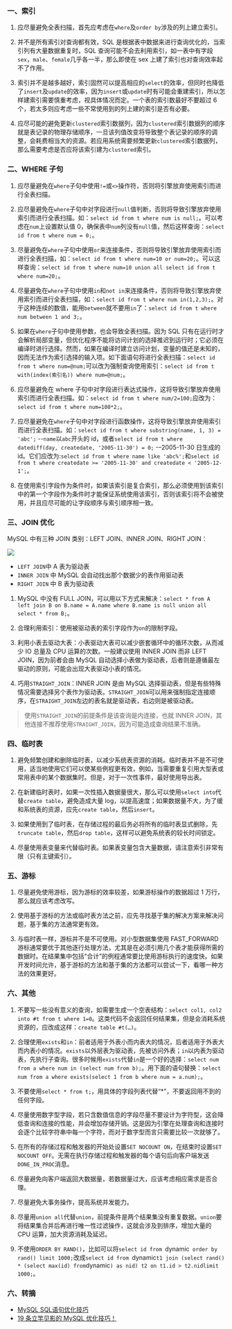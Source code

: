 ### 一、索引

1. 应尽量避免全表扫描，首先应考虑在`where`及`order by`涉及的列上建立索引。

2. 并不是所有索引对查询都有效，SQL 是根据表中数据来进行查询优化的，当索引列有大量数据重复时，SQL 查询可能不会去利用索引，如一表中有字段`sex`，`male`、`female`几乎各一半，那么即使在 sex 上建了索引也对查询效率起不了作用。

3. 索引并不是越多越好，索引固然可以提高相应的`select`的效率，但同时也降低了`insert`及`update`的效率，因为`insert`或`update`时有可能会重建索引，所以怎样建索引需要慎重考虑，视具体情况而定。一个表的索引数最好不要超过 6 个，若太多则应考虑一些不常使用到的列上建的索引是否有必要。

4. 应尽可能的避免更新`clustered`索引数据列，因为`clustered`索引数据列的顺序就是表记录的物理存储顺序，一旦该列值改变将导致整个表记录的顺序的调整，会耗费相当大的资源。若应用系统需要频繁更新`clustered`索引数据列，那么需要考虑是否应将该索引建为`clustered`索引。

### 二、WHERE 子句

1. 应尽量避免在`where`子句中使用`!=`或`<>`操作符，否则将引擎放弃使用索引而进行全表扫描。

2. 应尽量避免在`where`子句中对字段进行`null`值判断，否则将导致引擎放弃使用索引而进行全表扫描。如：`select id from t where num is null;`。可以考虑在`num`上设置默认值 0，确保表中`num`列没有`null`值，然后这样查询：`select id from t where num = 0;`。

3. 尽量避免在`where`子句中使用`or`来连接条件，否则将导致引擎放弃使用索引而进行全表扫描，如：`select id from t where num=10 or num=20;`。可以这样查询：`select id from t where num=10 union all select id from t where num=20;`。

4. 尽量避免在`where`子句中使用`in`和`not in`来连接条件，否则将导致引擎放弃使用索引而进行全表扫描，如：`select id from t where num in(1,2,3);`。对于这种连续的数值，能用`between`就不要用`in`了：`select id from t where num between 1 and 3;`。

5. 如果在`where`子句中使用参数，也会导致全表扫描。因为 SQL 只有在运行时才会解析局部变量，但优化程序不能将访问计划的选择推迟到运行时；它必须在编译时进行选择。然而，如果在编译时建立访问计划，变量的值还是未知的，因而无法作为索引选择的输入项。如下面语句将进行全表扫描：`select id from t where num=@num;`可以改为强制查询使用索引：`select id from t with(index(索引名)) where num=@num;`。

6. 应尽量避免在 where 子句中对字段进行表达式操作，这将导致引擎放弃使用索引而进行全表扫描。如：`select id from t where num/2=100;`应改为：`select id from t where num=100*2;`。

7. 应尽量避免在`where`子句中对字段进行函数操作，这将导致引擎放弃使用索引而进行全表扫描。如：`select id from t where substring(name, 1, 3) = 'abc';` --`name`以`abc`开头的 id，或者`select id from t where datediff(day, createdate, '2005-11-30') = 0;` -–2005-11-30 日生成的 id。它们应改为:`select id from t where name like 'abc%';`和`select id from t where createdate >= '2005-11-30' and createdate < '2005-12-1';`。

8. 在使用索引字段作为条件时，如果该索引是复合索引，那么必须使用到该索引中的第一个字段作为条件时才能保证系统使用该索引，否则该索引将不会被使用，并且应尽可能的让字段顺序与索引顺序相一致。

### 三、JOIN 优化

MySQL 中有三种 JOIN 类别：LEFT JOIN、INNER JOIN、RIGHT JOIN：

![](http://cnd.qiniu.lin07ux.cn/markdown/1559622428902.png)

* `LEFT JOIN`中 A 表为驱动表
* `INNER JOIN` 中 MySQL 会自动找出那个数据少的表作用驱动表
* `RIGHT JOIN` 中 B 表为驱动表

1. MySQL 中没有 FULL JOIN，可以用以下方式来解决：`select * from A left join B on B.name = A.name where B.name is null union all select * from B;`。

2. 合理利用索引：使用被驱动表的索引字段作为`on`的限制字段。

3. 利用小表去驱动大表：小表驱动大表可以减少嵌套循环中的循环次数，从而减少 IO 总量及 CPU 运算的次数。一般建议使用 INNER JOIN 而非 LEFT JOIN，因为前者会由 MySQL 自动选择小表做为驱动表，后者则是遵循最左驱动的原则，可能会出现大表驱动小表的情况。

4. 巧用`STRAIGHT_JOIN`：INNER JOIN 是由 MySQL 选择驱动表，但是有些特殊情况需要选择另个表作为驱动表。`STRAIGHT_JOIN`可以用来强制指定连接顺序，在`STRAIGHT_JOIN`左边的表名就是驱动表，右边则是被驱动表。

> 使用`STRAIGHT_JOIN`的前提条件是该查询是内连接，也就 INNER JOIN，其他连接不推荐使用`STRAIGHT_JOIN`，因为可能造成查询结果不准确。

### 四、临时表

1. 避免频繁创建和删除临时表，以减少系统表资源的消耗。临时表并不是不可使用，适当地使用它们可以使某些例程更有效，例如，当需要重复引用大型表或常用表中的某个数据集时。但是，对于一次性事件，最好使用导出表。

2. 在新建临时表时，如果一次性插入数据量很大，那么可以使用`select into`代替`create table`，避免造成大量 log，以提高速度；如果数据量不大，为了缓和系统表的资源，应先`create table`，然后`insert`。

3. 如果使用到了临时表，在存储过程的最后务必将所有的临时表显式删除，先`truncate table`，然后`drop table`，这样可以避免系统表的较长时间锁定。

4. 尽量使用表变量来代替临时表。如果表变量包含大量数据，请注意索引非常有限（只有主键索引）。

### 五、游标

1. 尽量避免使用游标，因为游标的效率较差，如果游标操作的数据超过 1 万行，那么就应该考虑改写。

2. 使用基于游标的方法或临时表方法之前，应先寻找基于集的解决方案来解决问题，基于集的方法通常更有效。

3. 与临时表一样，游标并不是不可使用。对小型数据集使用 FAST_FORWARD 游标通常要优于其他逐行处理方法，尤其是在必须引用几个表才能获得所需的数据时。在结果集中包括“合计”的例程通常要比使用游标执行的速度快。如果开发时间允许，基于游标的方法和基于集的方法都可以尝试一下，看哪一种方法的效果更好。

### 六、其他

1. 不要写一些没有意义的查询，如需要生成一个空表结构：`select col1, col2 into #t from t where 1=0`。这类代码不会返回任何结果集，但是会消耗系统资源的，应改成这样：`create table #t(…)`。

2. 合理使用`exists`和`in`：前者适用于外表小而内表大的情况，后者适用于外表大而内表小的情况。`exists`以外层表为驱动表，先被访问外表；`in`以内表为驱动表，先执行子查询。很多时候用`exists`代替`in`是一个好的选择：`select num from a where num in (select num from b);`。用下面的语句替换：`select num from a where exists(select 1 from b where num = a.num);`。

3. 不要使用`select * from t;`，用具体的字段列表代替“*”，不要返回用不到的任何字段。

4. 尽量使用数字型字段，若只含数值信息的字段尽量不要设计为字符型，这会降低查询和连接的性能，并会增加存储开销。这是因为引擎在处理查询和连接时会逐个比较字符串中每一个字符，而对于数字型而言只需要比较一次就够了。

5. 在所有的存储过程和触发器的开始处设置`SET NOCOUNT ON`，在结束时设置`SET NOCOUNT OFF`。无需在执行存储过程和触发器的每个语句后向客户端发送`DONE_IN_PROC`消息。

6. 尽量避免向客户端返回大数据量，若数据量过大，应该考虑相应需求是否合理。

7. 尽量避免大事务操作，提高系统并发能力。

8. 尽量用`union all`代替`union`，前提条件是两个结果集没有重复数据。`union`要将结果集合并后再进行唯一性过滤操作，这就会涉及到排序，增加大量的 CPU 运算，加大资源消耗及延迟。

9. 不使用`ORDER BY RAND()`，比如可以将`select id from `dynamic` order by rand() limit 1000;`改成`select id from `dynamic` t1 join (select rand() * (select max(id) from `dynamic`) as nid) t2 on t1.id > t2.nidlimit 1000;`。


### 六、转摘

* [MySQL SQL语句优化技巧](http://www.uml.org.cn/sjjm/201610184.asp)
* [19 条立竿见影的 MySQL 优化技巧！](https://mp.weixin.qq.com/s/xqGL_oM8lsPV2mFcslkGCA)



